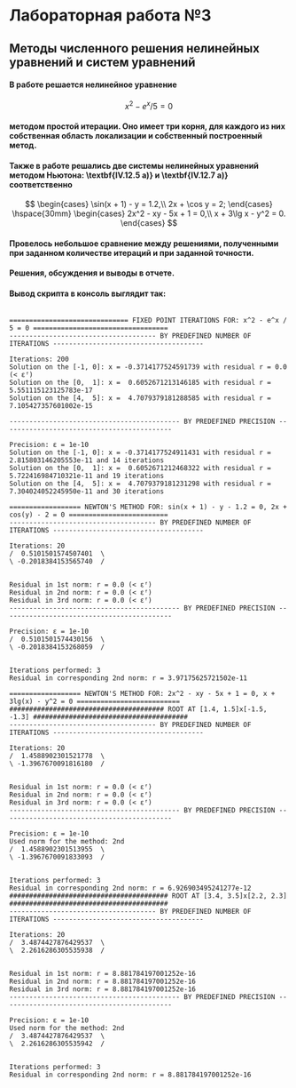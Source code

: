 # Лабораторная работа №3
## Методы численного решения нелинейных уравнений и систем уравнений


#### В работе решается нелинейное уравнение 
$$x^2 - e^x / 5 = 0$$
#### методом простой итерации. Оно имеет три корня, для каждого из них собственная область локализации и собственный построенный метод.


#### Также в работе решались две системы нелинейных уравнений методом Ньютона: \textbf{IV.12.5 а)} и \textbf{IV.12.7 а)} соответственно
$$
	\begin{cases}
		\sin(x + 1) - y = 1.2,\\
		2x + \cos y = 2;
	\end{cases}
	\hspace{30mm}
	\begin{cases}
		2x^2 - xy - 5x + 1 = 0,\\
		x + 3\lg x - y^2 = 0.
	\end{cases}
$$

#### Провелось небольшое сравнение между решениями, полученными при заданном количестве итераций и при заданной точности.

#### Решения, обсуждения и выводы в отчете.

#### Вывод скрипта в консоль выглядит так:
```console

============================== FIXED POINT ITERATIONS FOR: x^2 - e^x / 5 = 0 ==================================
------------------------------------- BY PREDEFINED NUMBER OF ITERATIONS --------------------------------------

Iterations: 200
Solution on the [-1, 0]: x = -0.3714177524591739 with residual r = 0.0 (< εᶠ)
Solution on the [0,  1]: x =  0.6052671213146185 with residual r = 5.551115123125783e-17
Solution on the [4,  5]: x =  4.7079379181288585 with residual r = 7.105427357601002e-15

------------------------------------------- BY PREDEFINED PRECISION -------------------------------------------

Precision: ε = 1e-10
Solution on the [-1, 0]: x = -0.3714177524911431 with residual r = 2.815803146205553e-11 and 14 iterations
Solution on the [0,  1]: x =  0.6052671212468322 with residual r = 5.722416984710321e-11 and 19 iterations
Solution on the [4,  5]: x =  4.7079379181231298 with residual r = 7.304024052245950e-11 and 30 iterations

================== NEWTON'S METHOD FOR: sin(x + 1) - y - 1.2 = 0, 2x + cos(y) - 2 = 0 =========================
------------------------------------- BY PREDEFINED NUMBER OF ITERATIONS --------------------------------------

Iterations: 20
/  0.5101501574507401  \
\ -0.2018384153565740  /


Residual in 1st norm: r = 0.0 (< εᶠ)
Residual in 2nd norm: r = 0.0 (< εᶠ)
Residual in 3rd norm: r = 0.0 (< εᶠ)
------------------------------------------- BY PREDEFINED PRECISION -------------------------------------------

Precision: ε = 1e-10
/  0.5101501574430156  \
\ -0.2018384153268059  /


Iterations performed: 3
Residual in corresponding 2nd norm: r = 3.97175625721502e-11

================== NEWTON'S METHOD FOR: 2x^2 - xy - 5x + 1 = 0, x + 3lg(x) - y^2 = 0 ==========================
####################################### ROOT AT [1.4, 1.5]x[-1.5, -1.3] #######################################
------------------------------------- BY PREDEFINED NUMBER OF ITERATIONS --------------------------------------

Iterations: 20
/  1.4588902301521778  \
\ -1.3967670091816180  /


Residual in 1st norm: r = 0.0 (< εᶠ)
Residual in 2nd norm: r = 0.0 (< εᶠ)
Residual in 3rd norm: r = 0.0 (< εᶠ)
------------------------------------------- BY PREDEFINED PRECISION -------------------------------------------

Precision: ε = 1e-10
Used norm for the method: 2nd
/  1.4588902301513955  \
\ -1.3967670091833093  /


Iterations performed: 3
Residual in corresponding 2nd norm: r = 6.926903495241277e-12
######################################## ROOT AT [3.4, 3.5]x[2.2, 2.3] ########################################
------------------------------------- BY PREDEFINED NUMBER OF ITERATIONS --------------------------------------

Iterations: 20
/  3.4874427876429537  \
\  2.2616286305535938  /


Residual in 1st norm: r = 8.881784197001252e-16
Residual in 2nd norm: r = 8.881784197001252e-16
Residual in 3rd norm: r = 8.881784197001252e-16
------------------------------------------- BY PREDEFINED PRECISION -------------------------------------------

Precision: ε = 1e-10
Used norm for the method: 2nd
/  3.4874427876429537  \
\  2.2616286305535942  /


Iterations performed: 3
Residual in corresponding 2nd norm: r = 8.881784197001252e-16

```
